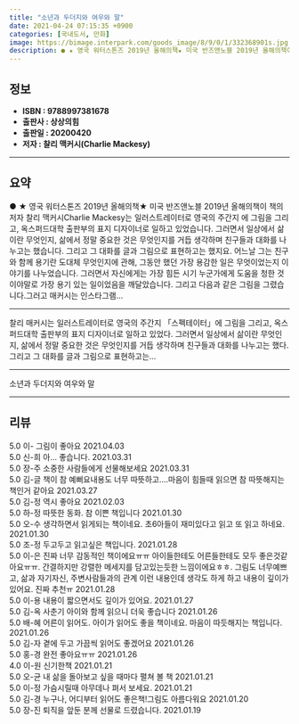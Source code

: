 ```yaml
---
title: "소년과 두더지와 여우와 말"
date: 2021-04-24 07:15:35 +0900
categories: [국내도서, 만화]
image: https://bimage.interpark.com/goods_image/8/9/0/1/332368901s.jpg
description: ● ★ 영국 워터스톤즈 2019년 올해의책★ 미국 반즈앤노블 2019년 올해의책이 책의 저자 찰리 맥커시Charlie Mackesy는 일러스트레이터로 영국의 주간지 에 그림을 그리고, 옥스퍼드대학 출판부의 표지 디자이너로 일하고 있었습니다. 그러면서 일상에서 삶이란 무엇인지, 삶에서
---
```


## **정보**

- **ISBN : 9788997381678**
- **출판사 : 상상의힘**
- **출판일 : 20200420**
- **저자 : 찰리 맥커시(Charlie Mackesy)**

------



## **요약**

●  ★ 영국 워터스톤즈 2019년 올해의책★ 미국 반즈앤노블 2019년 올해의책이 책의 저자 찰리 맥커시Charlie Mackesy는 일러스트레이터로 영국의 주간지 에 그림을 그리고, 옥스퍼드대학 출판부의 표지 디자이너로 일하고 있었습니다. 그러면서 일상에서 삶이란 무엇인지, 삶에서 정말 중요한 것은 무엇인지를 거듭 생각하며 친구들과 대화를 나누고는 했습니다. 그리고 그 대화를 글과 그림으로 표현하고는 했지요. 어느날 그는 친구와 함께 용기란 도대체 무엇인지에 관해, 그동안 했던 가장 용감한 일은 무엇이었는지 이야기를 나누었습니다. 그러면서 자신에게는 가장 힘든 시기 누군가에게 도움을 청한 것이야말로 가장 용기 있는 일이었음을 깨달았습니다. 그리고 다음과 같은 그림을 그렸습니다.그러고 매커시는 인스타그램...

------

찰리 매커시는 일러스트레이터로 영국의 주간지 「스펙테이터」에 그림을 그리고, 옥스퍼드대학 출판부의 표지 디자이너로 일하고 있었다. 그러면서 일상에서 삶이란 무엇인지, 삶에서 정말 중요한 것은 무엇인지를 거듭 생각하며 친구들과 대화를 나누고는 했다. 그리고 그 대화를 글과 그림으로 표현하고는... 

------


소년과 두더지와 여우와 말 

------


## **리뷰** 

5.0 이- 그림이 좋아요 2021.04.03 <br/>5.0 신-희 아... 좋습니다. 2021.03.31 <br/>5.0 장-주 소중한 사람들에게 선물해보세요 2021.03.31 <br/>5.0 김-글 책이 참 예뻐요내용도 너무 따뜻하고....마음이 힘들때 읽으면 참 따뜻해지는 책인거 같아요 2021.03.27 <br/>5.0 김-정 역시 좋아요 2021.02.03 <br/>5.0 하-정 따뜻한 동화. 참 이쁜 책입니다 2021.01.30 <br/>5.0 오-수 생각하면서 읽게되는 책이네요.
초6아들이 재미있다고 읽고 또 읽고 하네요. 2021.01.30 <br/>5.0 조-정 두고두고 읽고싶은 책입니다. 2021.01.28 <br/>5.0 이-은 진짜 너무 감동적인 책이에요ㅠㅠ 아이들한테도 어른들한테도 모두 좋은것같아요ㅠㅠ. 간결하지만 강렬한 메세지를 담고있는듯한 느낌이에요ㅎㅎ. 그림도 너무예쁘고, 삶과 자기자신, 주변사람들과의 관계 이런 내용인데 생각도 하게 하고 내용이 깊이가 있어요. 진짜 추천ㅠ 2021.01.28 <br/>5.0 이-용 내용이 짧으면서도 깊이가 있어요. 2021.01.27 <br/>5.0 김-옥 사춘기 아이와 함께 읽으니 더욱 좋습니다 2021.01.26 <br/>5.0 배-혜 어른이 읽어도. 아이가 읽어도 좋을 책이네요. 마음이 따듯해지는 책입니다.  2021.01.26 <br/>5.0 김-자 곁에 두고 가끔씩 읽어도 좋겠어요 2021.01.26 <br/>5.0 홍-경 완전 좋아요ㅠㅠ 2021.01.26 <br/>4.0 이-원 신기한책 2021.01.21 <br/>5.0 오-균 내 삶을 돌아보고 싶을 때마다 펼쳐 볼 책 2021.01.21 <br/>5.0 이-정 가슴시릴때 아무데나 펴서 보세요. 2021.01.21 <br/>5.0 김-경 누구나, 어디부터 읽어도 좋은책!그림도 아름다워요 2021.01.20 <br/>5.0 장-진 퇴직을 앞둔 분께 선물로 드렸습니다. 2021.01.19 <br/>